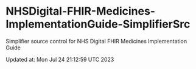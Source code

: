 # NHSDigital-FHIR-Medicines-ImplementationGuide-SimplifierSrc  
Simplifier source control for NHS Digital FHIR Medicines Implementation Guide  


Updated at: Mon Jul 24 21:12:59 UTC 2023
